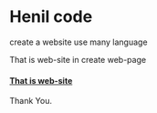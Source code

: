# Henil code
create a website use many language

That is web-site in create web-page

<h4> <a href="">That is web-site</a> </h4>
Thank You.
